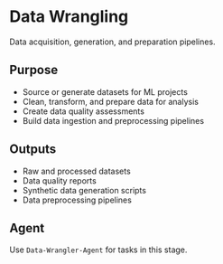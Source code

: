 # Data Wrangling

Data acquisition, generation, and preparation pipelines.

## Purpose
- Source or generate datasets for ML projects
- Clean, transform, and prepare data for analysis
- Create data quality assessments
- Build data ingestion and preprocessing pipelines

## Outputs
- Raw and processed datasets
- Data quality reports
- Synthetic data generation scripts
- Data preprocessing pipelines

## Agent
Use `Data-Wrangler-Agent` for tasks in this stage.